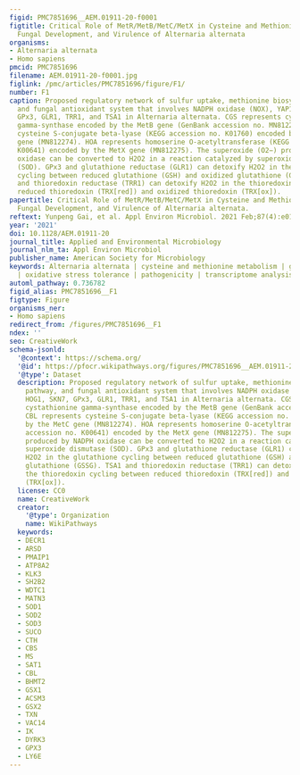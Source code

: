 ```yaml
---
figid: PMC7851696__AEM.01911-20-f0001
figtitle: Critical Role of MetR/MetB/MetC/MetX in Cysteine and Methionine Metabolism,
  Fungal Development, and Virulence of Alternaria alternata
organisms:
- Alternaria alternata
- Homo sapiens
pmcid: PMC7851696
filename: AEM.01911-20-f0001.jpg
figlink: /pmc/articles/PMC7851696/figure/F1/
number: F1
caption: Proposed regulatory network of sulfur uptake, methionine biosynthesis pathway,
  and fungal antioxidant system that involves NADPH oxidase (NOX), YAP1, HOG1, SKN7,
  GPx3, GLR1, TRR1, and TSA1 in Alternaria alternata. CGS represents cystathionine
  gamma-synthase encoded by the MetB gene (GenBank accession no. MN812273). CBL represents
  cysteine S-conjugate beta-lyase (KEGG accession no. K01760) encoded by the MetC
  gene (MN812274). HOA represents homoserine O-acetyltransferase (KEGG accession no.
  K00641) encoded by the MetX gene (MN812275). The superoxide (O2−) produced by NADPH
  oxidase can be converted to H2O2 in a reaction catalyzed by superoxide dismutase
  (SOD). GPx3 and glutathione reductase (GLR1) can detoxify H2O2 in the glutathione
  cycling between reduced glutathione (GSH) and oxidized glutathione (GSSG). TSA1
  and thioredoxin reductase (TRR1) can detoxify H2O2 in the thioredoxin cycling between
  reduced thioredoxin (TRX[red]) and oxidized thioredoxin (TRX[ox]).
papertitle: Critical Role of MetR/MetB/MetC/MetX in Cysteine and Methionine Metabolism,
  Fungal Development, and Virulence of Alternaria alternata.
reftext: Yunpeng Gai, et al. Appl Environ Microbiol. 2021 Feb;87(4):e01911-20.
year: '2021'
doi: 10.1128/AEM.01911-20
journal_title: Applied and Environmental Microbiology
journal_nlm_ta: Appl Environ Microbiol
publisher_name: American Society for Microbiology
keywords: Alternaria alternata | cysteine and methionine metabolism | gene function
  | oxidative stress tolerance | pathogenicity | transcriptome analysis
automl_pathway: 0.736782
figid_alias: PMC7851696__F1
figtype: Figure
organisms_ner:
- Homo sapiens
redirect_from: /figures/PMC7851696__F1
ndex: ''
seo: CreativeWork
schema-jsonld:
  '@context': https://schema.org/
  '@id': https://pfocr.wikipathways.org/figures/PMC7851696__AEM.01911-20-f0001.html
  '@type': Dataset
  description: Proposed regulatory network of sulfur uptake, methionine biosynthesis
    pathway, and fungal antioxidant system that involves NADPH oxidase (NOX), YAP1,
    HOG1, SKN7, GPx3, GLR1, TRR1, and TSA1 in Alternaria alternata. CGS represents
    cystathionine gamma-synthase encoded by the MetB gene (GenBank accession no. MN812273).
    CBL represents cysteine S-conjugate beta-lyase (KEGG accession no. K01760) encoded
    by the MetC gene (MN812274). HOA represents homoserine O-acetyltransferase (KEGG
    accession no. K00641) encoded by the MetX gene (MN812275). The superoxide (O2−)
    produced by NADPH oxidase can be converted to H2O2 in a reaction catalyzed by
    superoxide dismutase (SOD). GPx3 and glutathione reductase (GLR1) can detoxify
    H2O2 in the glutathione cycling between reduced glutathione (GSH) and oxidized
    glutathione (GSSG). TSA1 and thioredoxin reductase (TRR1) can detoxify H2O2 in
    the thioredoxin cycling between reduced thioredoxin (TRX[red]) and oxidized thioredoxin
    (TRX[ox]).
  license: CC0
  name: CreativeWork
  creator:
    '@type': Organization
    name: WikiPathways
  keywords:
  - DECR1
  - ARSD
  - PMAIP1
  - ATP8A2
  - KLK3
  - SH2B2
  - WDTC1
  - MATN3
  - SOD1
  - SOD2
  - SOD3
  - SUCO
  - CTH
  - CBS
  - MS
  - SAT1
  - CBL
  - BHMT2
  - GSX1
  - ACSM3
  - GSX2
  - TXN
  - VAC14
  - IK
  - DYRK3
  - GPX3
  - LY6E
---
```


